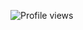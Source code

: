 <!-- Hi -->

<!-- ![](https://github-readme-stats.vercel.app/api?username=akroms&show_icons=true&count_private=true) -->

![Profile views](https://gpvc.arturio.dev/akroms)
